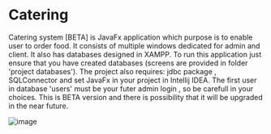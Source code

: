 # Catering
Catering system [BETA] is JavaFx application which purpose is to enable user to order food. It consists of multiple windows dedicated for admin and client. It also has databases designed in XAMPP. To run this application just ensure that you have created databases (screens are provided in folder 'project databases'). The project also requires: jdbc package , SQLConnector and set JavaFx in your project in Intellij IDEA. The first user in database 'users' must be your futer admin login , so be carefull in your choices. This is BETA version and there is possibility that it will be upgraded in the near future.

![image](https://user-images.githubusercontent.com/61807667/162590636-b2ef8866-4411-4e40-b8df-f26188260658.png)

